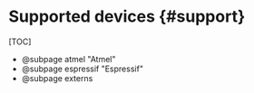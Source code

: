 
Supported devices {#support}
=================

[TOC]

  * @subpage atmel "Atmel"
  * @subpage espressif "Espressif"
  * @subpage externs
